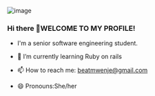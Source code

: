 ![image](https://github.com/beatricemwenje/beatricemwenje/assets/118349635/747cbacc-bc5f-4e8b-b2d9-0076a9acbec8)






### Hi there 👋WELCOME TO MY PROFILE!
- I'm a senior software engineering student. 
- 🌱 I’m currently learning Ruby on rails

- 📫 How to reach me: beatmwenje@gmail.com
- 😄 Pronouns:She/her



